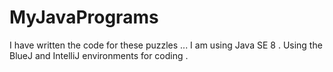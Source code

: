 # MyJavaPrograms
I have written the code for these puzzles ...
I am using Java SE 8 .
Using the BlueJ and IntelliJ environments for coding .
